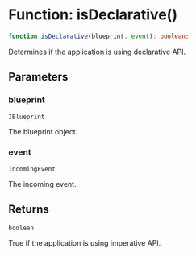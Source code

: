 # Function: isDeclarative()

```ts
function isDeclarative(blueprint, event): boolean;
```

Determines if the application is using declarative API.

## Parameters

### blueprint

`IBlueprint`

The blueprint object.

### event

`IncomingEvent`

The incoming event.

## Returns

`boolean`

True if the application is using imperative API.
